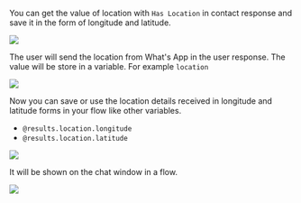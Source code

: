 You can get the value of location with `Has Location` in contact response and save it in the form of longitude and latitude.

![](https://static.slab.com/prod/uploads/8k89m6if/posts/images/uFW3QRMaiUECQZxE9yRDsgIx.png)



The user will send the location from What&#39;s App in the user response. The value will be store in a variable. For example  `location`

![](https://static.slab.com/prod/uploads/8k89m6if/posts/images/Yqxs-gfuPZvMzsreB5dIEzpC.png)



Now you can save or use the location details received in longitude and latitude forms in your flow like other variables.

- `@results.location.longitude`
- `@results.location.latitude`

![](https://static.slab.com/prod/uploads/8k89m6if/posts/images/4SBHpkJCZjjO4deLC1ZJYLOL.png)



It will be shown on the chat window in a flow.

![](https://static.slab.com/prod/uploads/8k89m6if/posts/images/zV4mXb_MbiyVGglH6oXZZbD0.png)
